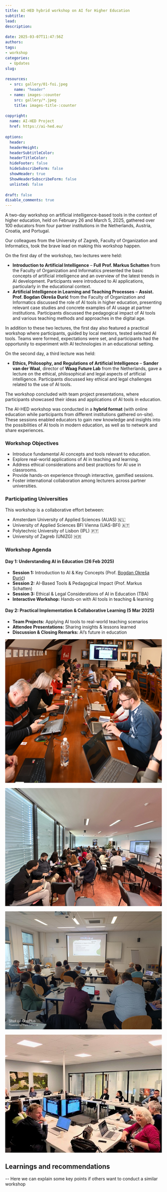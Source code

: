 ```yaml
---
title: AI-HED hybrid workshop on AI for Higher Education
subtitle: 
lead: 
description: 

date: 2025-03-07T11:47:56Z
authors:
tags:
- workshop
categories:
  - Updates
slug:

resources:
  - src: gallery/01-foi.jpeg
    name: "header"
  - name: images-:counter
    src: gallery/*.jpeg
    title: images-title-:counter

copyright:
  name: AI-HED Project
  href: https://ai-hed.eu/

options:
  header:
  headerHeight: 
  headerSubtitleColor:
  headerTitleColor:
  hideFooter: false
  hideSubscribeForm: false
  showHeader: true
  ShowHeaderSubscribeForm: false
  unlisted: false

draft: false
disable_comments: true
---
```


A two-day workshop on artificial intelligence-based tools in the context of higher education, held on February 26 and March 5, 2025, gathered over 100 educators from four partner institutions in the Netherlands, Austria, Croatia, and Portugal. 

Our colleagues from the University of Zagreb, Faculty of Organization and Informatics, took the brave lead on making this workshop happen.

On the first day of the workshop, two lectures were held:

- **Introduction to Artificial Intelligence** – **Full Prof. Markus Schatten** from the Faculty of Organization and Informatics presented the basic concepts of artificial intelligence and an overview of the latest trends in AI development. Participants were introduced to AI applications, particularly in the educational context.
- **Artificial Intelligence in Learning and Teaching Processes** – **Assist. Prof. Bogdan Okreša Đurić** from the Faculty of Organization and Informatics discussed the role of AI tools in higher education, presenting relevant case studies and concrete examples of AI usage at partner institutions. Participants discussed the pedagogical impact of AI tools and various teaching methods and approaches in the digital age.

In addition to these two lectures, the first day also featured a practical workshop where participants, guided by local mentors, tested selected AI tools. Teams were formed, expectations were set, and participants had the opportunity to experiment with AI technologies in an educational setting.

On the second day, a third lecture was held:

- **Ethics, Philosophy, and Regulations of Artificial Intelligence** – **Sander van der Waal**, director of **Waag Future Lab** from the Netherlands, gave a lecture on the ethical, philosophical and legal aspects of artificial intelligence. Participants discussed key ethical and legal challenges related to the use of AI tools.

The workshop concluded with team project presentations, where participants showcased their ideas and applications of AI tools in education.

The AI-HED workshop was conducted in a **hybrid format** (with online education while participants from different institutions gathered on-site). These sessions enabled educators to gain new knowledge and insights into the possibilities of AI tools in modern education, as well as to network and share experiences.

### Workshop Objectives
- Introduce fundamental AI concepts and tools relevant to education.
- Explore real-world applications of AI in teaching and learning.
- Address ethical considerations and best practices for AI use in classrooms.
- Provide hands-on experience through interactive, gamified sessions.
- Foster international collaboration among lecturers across partner universities.

### Participating Universities
This workshop is a collaborative effort between:
- Amsterdam University of Applied Sciences (AUAS) 🇳🇱  
- University of Applied Sciences BFI Vienna (UAS-BFI) 🇦🇹  
- Polytechnic University of Lisbon (IPL) 🇵🇹  
- University of Zagreb (UNIZG) 🇭🇷  

### Workshop Agenda
#### Day 1: Understanding AI in Education (26 Feb 2025)
- **Session 1:** Introduction to AI & Key Concepts (Prof. [Bogdan Okreša Đurić](/team/bogdan-okresa-duric/))
- **Session 2:** AI-Based Tools & Pedagogical Impact (Prof. Markus Schatten)
- **Session 3:** Ethical & Legal Considerations of AI in Education (TBA)
- **Interactive Workshop:** Hands-on with AI tools in teaching & learning

#### Day 2: Practical Implementation & Collaborative Learning (5 Mar 2025)
- **Team Projects:** Applying AI tools to real-world teaching scenarios
- **Attendee Presentations:** Sharing insights & lessons learned
- **Discussion & Closing Remarks:** AI’s future in education


![FOI](gallery/01-foi.jpeg)

![ESCS](gallery/02-escs.jpeg)

![FH](gallery/03-fh.jpeg)

![hva](gallery/04-hva.jpeg)

## Learnings and recommendations

-- Here we can explain some key points if others want to conduct a similar workshop
